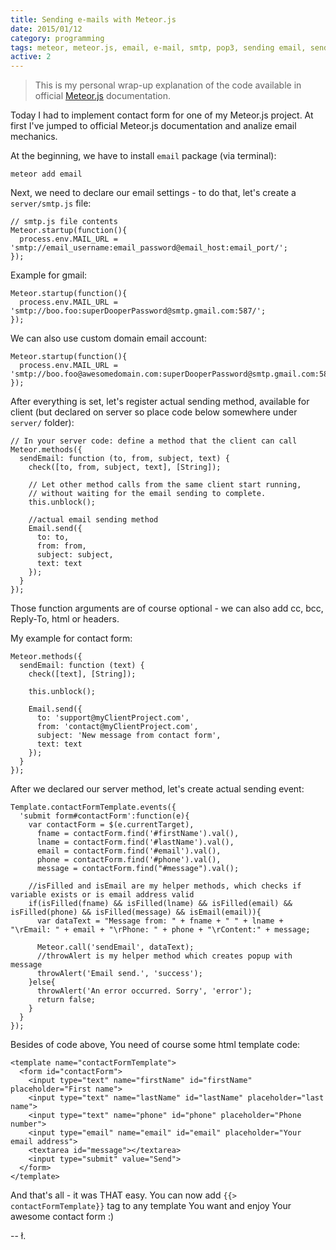 ```yaml
---
title: Sending e-mails with Meteor.js
date: 2015/01/12
category: programming
tags: meteor, meteor.js, email, e-mail, smtp, pop3, sending email, sending emails, js, javascript, back-end, front-end, fullstack, node, node.js
active: 2
---
```


> This is my personal wrap-up explanation of the code available in official [Meteor.js](https://docs.meteor.com/) documentation.

Today I had to implement contact form for one of my Meteor.js project. At first I've jumped to official Meteor.js documentation and analize email mechanics.

At the beginning, we have to install `email` package (via terminal):

```
meteor add email
```

Next, we need to declare our email settings - to do that, let's create a `server/smtp.js` file:

```
// smtp.js file contents
Meteor.startup(function(){
  process.env.MAIL_URL = 'smtp://email_username:email_password@email_host:email_port/';
});
```

Example for gmail:

```
Meteor.startup(function(){
  process.env.MAIL_URL = 'smtp://boo.foo:superDooperPassword@smtp.gmail.com:587/';
});
```

We can also use custom domain email account:

```
Meteor.startup(function(){
  process.env.MAIL_URL = 'smtp://boo.foo@awesomedomain.com:superDooperPassword@smtp.gmail.com:587/';
});
```

After everything is set, let's register actual sending method, available for client (but declared on server so place code below somewhere under `server/` folder):

```
// In your server code: define a method that the client can call
Meteor.methods({
  sendEmail: function (to, from, subject, text) {
    check([to, from, subject, text], [String]);

    // Let other method calls from the same client start running,
    // without waiting for the email sending to complete.
    this.unblock();

    //actual email sending method
    Email.send({
      to: to,
      from: from,
      subject: subject,
      text: text
    });
  }
});
```

Those function arguments are of course optional - we can also add cc, bcc, Reply-To, html or headers.

My example for contact form:

```
Meteor.methods({
  sendEmail: function (text) {
    check([text], [String]);

    this.unblock();

    Email.send({
      to: 'support@myClientProject.com',
      from: 'contact@myClientProject.com',
      subject: 'New message from contact form',
      text: text
    });
  }
});
```

After we declared our server method, let's create actual sending event:

```
Template.contactFormTemplate.events({
  'submit form#contactForm':function(e){
    var contactForm = $(e.currentTarget),
      fname = contactForm.find('#firstName').val(),
      lname = contactForm.find('#lastName').val(),
      email = contactForm.find('#email').val(),
      phone = contactForm.find('#phone').val(),
      message = contactForm.find("#message").val();

    //isFilled and isEmail are my helper methods, which checks if variable exists or is email address valid
    if(isFilled(fname) && isFilled(lname) && isFilled(email) && isFilled(phone) && isFilled(message) && isEmail(email)){
      var dataText = "Message from: " + fname + " " + lname + "\rEmail: " + email + "\rPhone: " + phone + "\rContent:" + message;

      Meteor.call('sendEmail', dataText);
      //throwAlert is my helper method which creates popup with message
      throwAlert('Email send.', 'success');
    }else{
      throwAlert('An error occurred. Sorry', 'error');
      return false;
    }
  }
});
```

Besides of code above, You need of course some html template code:

```
<template name="contactFormTemplate">
  <form id="contactForm">
    <input type="text" name="firstName" id="firstName" placeholder="First name">
    <input type="text" name="lastName" id="lastName" placeholder="last name">
    <input type="text" name="phone" id="phone" placeholder="Phone number">
    <input type="email" name="email" id="email" placeholder="Your email address">
    <textarea id="message"></textarea>
    <input type="submit" value="Send">
  </form>
</template>
```

And that's all - it was THAT easy. You can now add `{{> contactFormTemplate}}` tag to any template You want and enjoy Your awesome contact form :)

-- ł.
